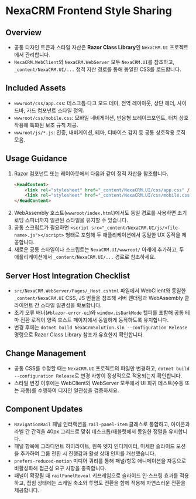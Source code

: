 # NexaCRM Frontend Style Sharing

## Overview
- 공통 디자인 토큰과 스타일 자산은 **Razor Class Library**인 `NexaCRM.UI` 프로젝트에서 관리합니다.
- `NexaCRM.WebClient`와 `NexaCRM.WebServer` 모두 `NexaCRM.UI`를 참조하고, `_content/NexaCRM.UI/...` 정적 자산 경로를 통해 동일한 CSS를 로드합니다.

## Included Assets
- `wwwroot/css/app.css`: 데스크톱·다크 모드 테마, 전역 레이아웃, 상단 헤더, 사이드바, 카드 컴포넌트 스타일 정의.
- `wwwroot/css/mobile.css`: 모바일 네비게이션, 반응형 브레이크포인트, 터치 상호작용에 특화된 보조 규칙 제공.
- `wwwroot/js/*.js`: 인증, 내비게이션, 테마, 디바이스 감지 등 공통 상호작용 로직 모음.

## Usage Guidance
1. Razor 컴포넌트 또는 레이아웃에서 다음과 같이 정적 자산을 참조합니다.
   ```html
   <HeadContent>
       <link rel="stylesheet" href="_content/NexaCRM.UI/css/app.css" />
       <link rel="stylesheet" href="_content/NexaCRM.UI/css/mobile.css" />
   </HeadContent>
   ```
2. WebAssembly 호스트(`wwwroot/index.html`)에서도 동일 경로를 사용하면 초기 로딩 스피너까지 일관된 스타일을 유지할 수 있습니다.
3. 공통 스크립트가 필요하면 `<script src="_content/NexaCRM.UI/js/<file-name>.js"></script>` 형태로 포함해 두 애플리케이션에서 동일한 UX 동작을 제공합니다.
4. 새로운 공통 스타일이나 스크립트는 `NexaCRM.UI/wwwroot/` 아래에 추가하고, 두 애플리케이션에서 `_content/NexaCRM.UI/...` 경로로 참조하세요.

## Server Host Integration Checklist
- `src/NexaCRM.WebServer/Pages/_Host.cshtml` 파일에서 WebClient와 동일한 `_content/NexaCRM.UI` CSS, JS 번들을 참조해 서버 렌더링과 WebAssembly 클라이언트 간 스타일 일관성을 확보합니다.
- 초기 오류 배너(`#blazor-error-ui`)와 `window.isDarkMode` 헬퍼를 포함해 공통 테마 전환 로직이 양쪽 호스트 페이지에서 동일하게 동작하도록 유지합니다.
- 변경 후에는 `dotnet build NexaCrmSolution.sln --configuration Release` 명령으로 Razor Class Library 참조가 유효한지 확인합니다.

## Change Management
- 공통 CSS를 수정할 때는 `NexaCRM.UI` 프로젝트의 파일만 변경하고, `dotnet build --configuration Release`로 변경 사항이 정상적으로 적용되는지 확인합니다.
- 스타일 변경 이후에는 WebClient와 WebServer 모두에서 UI 회귀 테스트(수동 또는 자동)를 수행하여 디자인 일관성을 검증하세요.

## Component Updates
- `NavigationRail` 패널 인터랙션을 `rail-panel-item` 클래스로 통합하고, 아이콘과 라벨 간 간격을 40px 그리드로 맞춰 데스크톱/태블릿에서 동일한 정렬을 유지합니다.
- 패널 항목에 그라디언트 하이라이트, 왼쪽 엣지 인디케이터, 미세한 슬라이드 모션을 추가하여 그룹 전환 시 진행감과 활성 상태 인지를 개선했습니다.
- `prefers-reduced-motion` 미디어 쿼리를 통해 패널/항목 애니메이션을 자동으로 비활성화해 접근성 요구 사항을 충족합니다.
- 패널이 확장될 때 `railPanelReveal` 키프레임으로 슬라이드 인·스프링 효과를 적용하고, 접힘 상태에는 스케일 축소와 투명도 전환을 함께 적용해 자연스러운 전환을 제공합니다.
